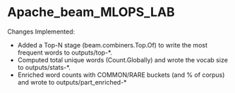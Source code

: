 # Apache_beam_MLOPS_LAB


Changes Implemented:
 - Added a Top-N stage (beam.combiners.Top.Of) to write the most frequent words to outputs/top-*.
 - Computed total unique words (Count.Globally) and wrote the vocab size to outputs/stats-*.
 - Enriched word counts with COMMON/RARE buckets (and % of corpus) and wrote to outputs/part_enriched-*
